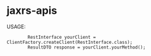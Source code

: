 # jaxrs-apis

USAGE: 

```
		RestInterface yourClient = ClientFactory.createClient(RestInterface.class);
		ResultDTO response = yourClient.yourMethod();
		


```